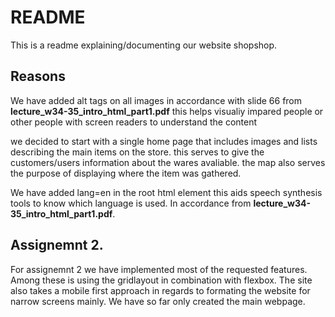 # README

This is a readme explaining/documenting our website shopshop.

## Reasons

We have added alt tags on all images in accordance with slide 66 from **lecture_w34-35_intro_html_part1.pdf** this helps visualiy impared people or other people with screen readers to understand the content

we decided to start with a single home page that includes images and lists describing the main items on the store. this serves to give the customers/users information about the wares avaliable. the map also serves the purpose of displaying where the item was gathered.

We have added lang=en in the root html element this aids speech synthesis tools to know which language is used. In accordance from **lecture_w34-35_intro_html_part1.pdf**.



## Assignemnt 2.

For assignemnt 2 we have implemented most of the requested features. Among these is using the gridlayout in combination with flexbox. The site also takes a mobile first approach in regards to formating the website for narrow screens mainly.
We have so far only created the main webpage.